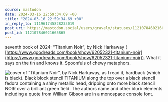 ```yaml
---
source: mastodon
date: 2024-03-16 22:59:34.69 +00
title: "2024-03-16 22:59:34.69 +00"
in_reply_to: 111961745828233019
post_uri: https://mastodon.social/users/gravely/statuses/112107846021665865
post_id: 112107846021665865
---
```

seventh book of 2024: “Titanium Noir", by Nick Harkaway ( [https://www.goodreads.com/book/show/62052321-titanium-noir](https://www.goodreads.com/book/show/62052321-titanium-noir)). What it says on the tin and knows it. Spoonfuls of chewy metaphors.


![cover of “Titanium Noir”, by Nick Harkaway, as I read it, hardback (which is black). Black block stencil TITANIUM along the top over a black stencil fedora containing a shiny metallic head, dripping onto more black stencil NOIR over a brilliant green field. The authors name and other blurb elements including a quote from William Gibson are in a monospace console font.](/images/112107845774310785.jpeg)

